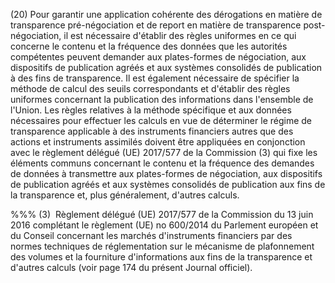(20) Pour garantir une application cohérente des dérogations en matière de transparence pré-négociation et de report en matière de transparence post-négociation, il est nécessaire d'établir des règles uniformes en ce qui concerne le contenu et la fréquence des données que les autorités compétentes peuvent demander aux plates-formes de négociation, aux dispositifs de publication agréés et aux systèmes consolidés de publication à des fins de transparence. Il est également nécessaire de spécifier la méthode de calcul des seuils correspondants et d'établir des règles uniformes concernant la publication des informations dans l'ensemble de l'Union. Les règles relatives à la méthode spécifique et aux données nécessaires pour effectuer les calculs en vue de déterminer le régime de transparence applicable à des instruments financiers autres que des actions et instruments assimilés doivent être appliquées en conjonction avec le règlement délégué (UE) 2017/577 de la Commission (3) qui fixe les éléments communs concernant le contenu et la fréquence des demandes de données à transmettre aux plates-formes de négociation, aux dispositifs de publication agréés et aux systèmes consolidés de publication aux fins de la transparence et, plus généralement, d'autres calculs.

%%% (3)  Règlement délégué (UE) 2017/577 de la Commission du 13 juin 2016 complétant le règlement (UE) no 600/2014 du Parlement européen et du Conseil concernant les marchés d'instruments financiers par des normes techniques de réglementation sur le mécanisme de plafonnement des volumes et la fourniture d'informations aux fins de la transparence et d'autres calculs (voir page 174 du présent Journal officiel).